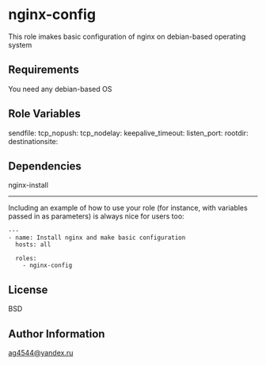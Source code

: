 nginx-config
=========

This role imakes basic configuration of nginx on debian-based operating system

Requirements
------------

You need any debian-based OS

Role Variables
--------------

sendfile:
tcp_nopush:
tcp_nodelay:
keepalive_timeout:
listen_port:
rootdir:
destinationsite:

Dependencies
------------

nginx-install


----------------

Including an example of how to use your role (for instance, with variables passed in as parameters) is always nice for users too:

```
---
- name: Install nginx and make basic configuration
  hosts: all

  roles:
    - nginx-config
```

License
-------

BSD

Author Information
------------------
ag4544@yandex.ru
